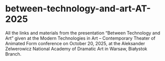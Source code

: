 # between-technology-and-art-AT-2025
All the links and materials from the presentation “Between Technology and Art” given at the Modern Technologies in Art – Contemporary Theater of Animated Form conference on October 20, 2025, at the Aleksander Zelwerowicz National Academy of Dramatic Art in Warsaw, Białystok Branch.
